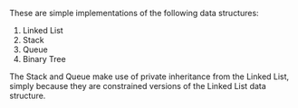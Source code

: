 These are simple implementations of the following data structures:
1. Linked List
2. Stack
3. Queue
4. Binary Tree

The Stack and Queue make use of private inheritance from the Linked List,
simply because they are constrained versions of the Linked List data structure.


